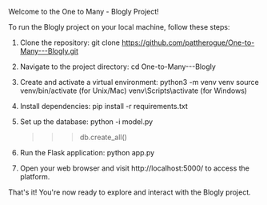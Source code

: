Welcome to the One to Many - Blogly Project!

To run the Blogly project on your local machine, follow these steps:

1. Clone the repository:
   git clone https://github.com/pattherogue/One-to-Many---Blogly.git
   
2. Navigate to the project directory:
   cd One-to-Many---Blogly
   
3. Create and activate a virtual environment:
   python3 -m venv venv
   source venv/bin/activate (for Unix/Mac)
   venv\Scripts\activate (for Windows)
   
4. Install dependencies:
   pip install -r requirements.txt
   
5. Set up the database:
   python -i model.py
   >>> db.create_all()

6. Run the Flask application:
   python app.py
   
7. Open your web browser and visit http://localhost:5000/ to access the platform.

That's it! You're now ready to explore and interact with the Blogly project.
